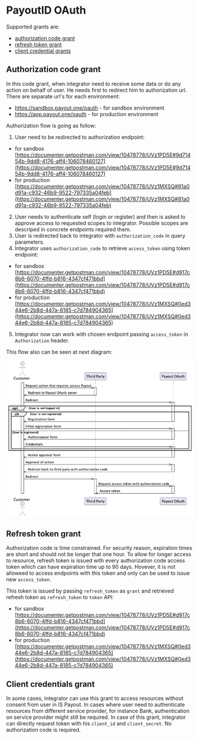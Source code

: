 # PayoutID OAuth

Supported grants are:
- [authorization code grant](https://www.oauth.com/oauth2-servers/server-side-apps/authorization-code/)
- [refresh token grant](https://www.oauth.com/oauth2-servers/making-authenticated-requests/refreshing-an-access-token/)
- [client credential grants](#client-credentials-grant)

## Authorization code grant

In this code grant, when integrator need to receive some data or do any action on behalf of user. He needs first to redirect him to authorization url. There are separate url's for each environment:

 - https://sandbox.payout.one/oauth - for sandbox environment
 - https://app.payout.one/oauth - for production environment

Authorization flow is going as follow:

1. User need to be redirected to authorization endpoint:
  * for sandbox [https://documenter.getpostman.com/view/10478778/UVz1PD5E#9d71454b-9dd8-4176-aff4-106078460127](https://documenter.getpostman.com/view/10478778/UVz1PD5E#9d71454b-9dd8-4176-aff4-106078460127)
  * for production [https://documenter.getpostman.com/view/10478778/UVz1MXSQ#81a0d91a-c932-46b9-9522-797335a04feb](https://documenter.getpostman.com/view/10478778/UVz1MXSQ#81a0d91a-c932-46b9-9522-797335a04feb)
2. User needs to authenticate self (login or register) and then is asked to approve access to requested scopes to integrator. Possible scopes are descriped in concrete endpoints required them.
3. User is redirected back to integrator with `authorization_code` in query parameters.
4. Integrator uses `authorization_code` to retrieve `access_token` using token endpoint:
  * for sandbox [https://documenter.getpostman.com/view/10478778/UVz1PD5E#d917c8b6-6070-4ffd-b816-4347cf471bbd](https://documenter.getpostman.com/view/10478778/UVz1PD5E#d917c8b6-6070-4ffd-b816-4347cf471bbd)
  * for production [https://documenter.getpostman.com/view/10478778/UVz1MXSQ#0ed344e6-2b8d-447a-8185-c7d784904365](https://documenter.getpostman.com/view/10478778/UVz1MXSQ#0ed344e6-2b8d-447a-8185-c7d784904365)
5. Integrator now can work with chosen endpoint passing `access_token` in `Authorization` header.

This flow also can be seen at next diagram:

![Authorization code flow sequence diagram](../_media/authorization_code_flow.png)



## Refresh token grant

Authorization code is time constrained. For security reason, expiration times are short and should not be longer that one hour. To allow for longer access to resource, refresh token is issued with every authorization code access token which can have expiration time up to 90 days. Hovever, it is not alloweed to access endpoints with this token and only can be used to issue new `access_token`.

This token is issued by passing `refresh_token` as `grant` and retrieved refresh token as `refresh_token` to `token` API:
  * for sandbox [https://documenter.getpostman.com/view/10478778/UVz1PD5E#d917c8b6-6070-4ffd-b816-4347cf471bbd](https://documenter.getpostman.com/view/10478778/UVz1PD5E#d917c8b6-6070-4ffd-b816-4347cf471bbd)
  * for production [https://documenter.getpostman.com/view/10478778/UVz1MXSQ#0ed344e6-2b8d-447a-8185-c7d784904365](https://documenter.getpostman.com/view/10478778/UVz1MXSQ#0ed344e6-2b8d-447a-8185-c7d784904365)

## Client credentials grant

In some cases, integrator can use this grant to access resources without consent from user in IS Payout. In cases where user need to authenticate resources from different service provider, for instance Bank, authentication on service provider might still be required. In case of this grant, integrator can directly request token with his `client_id` and `client_secret`. No authorization code is required. 
